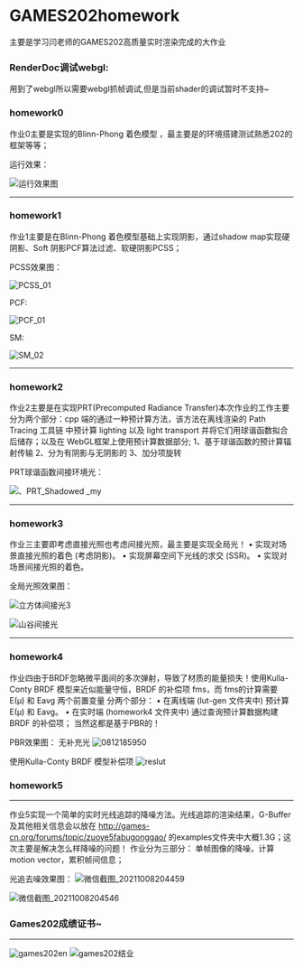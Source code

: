 # GAMES202homework
主要是学习闫老师的GAMES202高质量实时渲染完成的大作业

### RenderDoc调试webgl:

用到了webgl所以需要webgl抓帧调试,但是当前shader的调试暂时不支持~

[RenderDoc 调试web]: https://blog.csdn.net/chenweiyu11962/article/details/115400725



### homework0

作业0主要是实现的Blinn-Phong 着色模型 ，最主要是的环境搭建测试熟悉202的框架等等；

运行效果：

![运行效果图](https://user-images.githubusercontent.com/22174508/136559760-6b3960e5-a84b-4c88-8d44-afe45b8a5631.png)


------

### homework1

作业1主要是在Blinn-Phong 着色模型基础上实现阴影，通过shadow map实现硬阴影、Soft 阴影PCF算法过滤、软硬阴影PCSS；

PCSS效果图：

![PCSS_01](https://user-images.githubusercontent.com/22174508/136558831-2e129ace-8404-422a-9d17-9c8591a13c1e.png)


PCF:


![PCF_01](https://user-images.githubusercontent.com/22174508/136558828-97e12088-3784-4a50-b451-3d2222136367.png)

SM:

![SM_02](https://user-images.githubusercontent.com/22174508/136558830-98b1e75f-6dfb-4da5-bf39-ff3fee62e596.png)

------

### homework2

作业2主要是在实现PRT(Precomputed Radiance Transfer)本次作业的工作主要分为两个部分：cpp 端的通过一种预计算方法，该方法在离线渲染的 Path Tracing 工具链
中预计算 lighting 以及 light transport 并将它们用球谐函数拟合后储存；以及在 WebGL框架上使用预计算数据部分;
1、基于球谐函数的预计算辐射传输
2、分为有阴影与无阴影的
3、加分项旋转

PRT球谐函数间接环境光：

![、PRT_Shadowed _my](https://user-images.githubusercontent.com/22174508/136558910-e8433723-85da-4f63-aa9a-397f76a69241.png)



------

### homework3
作业三主要即考虑直接光照也考虑间接光照，最主要是实现全局光！
• 实现对场景直接光照的着色 (考虑阴影)。
• 实现屏幕空间下光线的求交 (SSR)。
• 实现对场景间接光照的着色。

全局光照效果图：


![立方体间接光3](https://user-images.githubusercontent.com/22174508/136558945-cbc17249-42c8-4f66-8e6a-1c2e6d44d9be.jpg)

![山谷间接光](https://user-images.githubusercontent.com/22174508/136558955-b07978ca-8bf7-47ce-acce-c0540b3945d9.jpg)


------

### homework4
作业四由于BRDF忽略微平面间的多次弹射，导致了材质的能量损失！使用Kulla-Conty BRDF 模型来近似能量守恒，BRDF 的补偿项 fms，而 fms的计算需要 E(µ) 和 Eavg 两个前置变量
分两个部分：
• 在离线端 (lut-gen 文件夹中) 预计算 E(µ) 和 Eavg。 
• 在实时端 (homework4 文件夹中) 通过查询预计算数据构建 BRDF 的补偿项；
当然这都是基于PBR的！

PBR效果图：
无补充光
![0812185950](https://user-images.githubusercontent.com/22174508/136559017-f89c8ff4-af80-47e1-81e8-1d2d2b751fa0.png)


使用Kulla-Conty BRDF 模型补偿项 
![reslut](https://user-images.githubusercontent.com/22174508/136559037-e9b510ca-0969-403f-afa6-60097812ea30.png)


### homework5

------

作业5实现一个简单的实时光线追踪的降噪方法。光线追踪的渲染结果，G-Buffer 及其他相关信息会以放在 http://games-cn.org/forums/topic/zuoye5fabugonggao/
的examples文件夹中大概1.3G；这次主要是解决怎么样降噪的问题！
作业分为三部分：
单帧图像的降噪，计算 motion vector，累积帧间信息；

光追去噪效果图：
![微信截图_20211008204459](https://user-images.githubusercontent.com/22174508/136559517-067527c2-1c8e-4bda-9eeb-85303b2da993.png)

![微信截图_20211008204546](https://user-images.githubusercontent.com/22174508/136559369-17a68cc2-949d-487c-85a8-aa433f175368.png)


### Games202成绩证书~
------
![games202en](https://user-images.githubusercontent.com/22174508/171464844-1c98f155-5fef-4564-b583-9a1c06fe2087.png)
![games202结业](https://user-images.githubusercontent.com/22174508/171464893-be18ea27-8d98-41a4-8243-c0f6e33e77a7.png)





